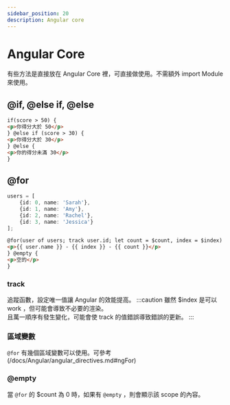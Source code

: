 ```yaml
---
sidebar_position: 20
description: Angular core
---
```


# Angular Core
有些方法是直接放在 Angular Core 裡，可直接做使用。不需額外 import Module 來使用。

## @if, @else if, @else
```html
if(score > 50) {
<p>你得分大於 50</p>
} @else if (score > 30) {
<p>你得分大於 30</p>
} @else {
<p>你的得分未滿 30</p>
}
```

## @for
```typescript
users = [
	{id: 0, name: 'Sarah'},
	{id: 1, name: 'Amy'},
	{id: 2, name: 'Rachel'},
	{id: 3, name: 'Jessica'}
];
```

```html
@for(user of users; track user.id; let count = $count, index = $index) {
<p>{{ user.name }} - {{ index }} - {{ count }}</p>
} @empty {
<p>空的</p>
}
```

### track
追蹤函數，設定唯一值讓 Angular 的效能提高。
:::caution
雖然 $index 是可以 work ，但可能會導致不必要的渲染。<br />
且萬一順序有發生變化，可能會使 track 的值錯誤導致錯誤的更新。
:::

### 區域變數
`@for` 有幾個區域變數可以使用。可參考 (/docs/Angular/angular_directives.md#ngFor)

### @empty
當 `@for` 的 $count 為 0 時，如果有 `@empty` ，則會顯示該 scope 的內容。